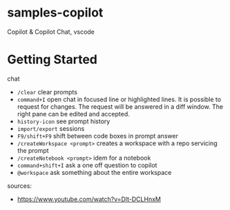 # samples-copilot

Copilot &amp; Copilot Chat, vscode

# Getting Started

chat

- `/clear` clear prompts
- `command+I` open chat in focused line or highlighted lines. It is possible to request for changes. The request will be answered in a diff window. The right pane can be edited and accepted.
- `history-icon` see prompt history
- `import/export` sessions
- `F9/shift+F9` shift between code boxes in prompt answer
- `/createWorkspace <prompt>` creates a workspace with a repo servicing the prompt
- `/createNotebook <prompt>` idem for a notebook
- `command+shift+I` ask a one off question to copilot
- `@workspace` ask something about the entire workspace

sources:

- https://www.youtube.com/watch?v=Dlt-DCLHnxM
